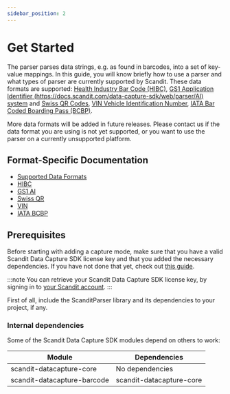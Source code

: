 ```yaml
---
sidebar_position: 2
---
```


# Get Started

The parser parses data strings, e.g. as found in barcodes, into a set of key-value mappings. In this guide, you will know briefly how to use a parser and what types of parser are currently supported by Scandit. These data formats are supported: [Health Industry Bar Code (HIBC)](https://docs.scandit.com/data-capture-sdk/web/parser/hibc.html), [GS1 Application Identifier (https://docs.scandit.com/data-capture-sdk/web/parser/AI) system](https://docs.scandit.com/data-capture-sdk/web/parser/gs1ai.html) and [Swiss QR Codes](https://docs.scandit.com/data-capture-sdk/web/parser/swissqr.html), [VIN Vehicle Identification Number](https://docs.scandit.com/data-capture-sdk/web/parser/vin.html), [IATA Bar Coded Boarding Pass (BCBP)](https://docs.scandit.com/data-capture-sdk/web/parser/iata-bcbp.html).

More data formats will be added in future releases. Please contact us if the data format you are using is not yet supported, or you want to use the parser on a currently unsupported platform.

## Format-Specific Documentation

- [Supported Data Formats](https://docs.scandit.com/data-capture-sdk/web/parser/formats.html)
- [HIBC](https://docs.scandit.com/data-capture-sdk/web/parser/hibc.html)
- [GS1 AI](https://docs.scandit.com/data-capture-sdk/web/parser/gs1ai.html)
- [Swiss QR](https://docs.scandit.com/data-capture-sdk/web/parser/swissqr.html)
- [VIN](https://docs.scandit.com/data-capture-sdk/web/parser/vin.html)
- [IATA BCBP](https://docs.scandit.com/data-capture-sdk/web/parser/iata-bcbp.html)

## Prerequisites

Before starting with adding a capture mode, make sure that you have a valid Scandit Data Capture SDK license key and that you added the necessary dependencies. If you have not done that yet, check out [this guide](../add-sdk.md).

:::note
You can retrieve your Scandit Data Capture SDK license key, by signing in to [your Scandit account](https://ssl.scandit.com/dashboard/sign-in).
:::

First of all, include the ScanditParser library and its dependencies to your project, if any.

### Internal dependencies

Some of the Scandit Data Capture SDK modules depend on others to work:

| Module                                   | Dependencies                                                                               |
| ---------------------------------------- | ------------------------------------------------------------------------------------------ |
| scandit-datacapture-core    | No dependencies    |
| scandit-datacapture-barcode | scandit-datacapture-core     |
